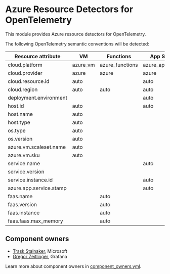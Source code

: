 # Azure Resource Detectors for OpenTelemetry

This module provides Azure resource detectors for OpenTelemetry.

The following OpenTelemetry semantic conventions will be detected:

| Resource attribute      | VM       | Functions       | App Service       | Containers           |
|-------------------------|----------|-----------------|-------------------|----------------------|
| cloud.platform          | azure_vm | azure_functions | azure_app_service | azure_container_apps |
| cloud.provider          | azure    | azure           | azure             | azure                |
| cloud.resource.id       | auto     |                 | auto              |                      |
| cloud.region            | auto     | auto            | auto              |                      |
| deployment.environment  |          |                 | auto              |                      |
| host.id                 | auto     |                 | auto              |                      |
| host.name               | auto     |                 |                   |                      |
| host.type               | auto     |                 |                   |                      |
| os.type                 | auto     |                 |                   |                      |
| os.version              | auto     |                 |                   |                      |
| azure.vm.scaleset.name  | auto     |                 |                   |                      |
| azure.vm.sku            | auto     |                 |                   |                      |
| service.name            |          |                 | auto              | auto                 |
| service.version         |          |                 |                   | auto                 |
| service.instance.id     |          |                 | auto              | auto                 |
| azure.app.service.stamp |          |                 | auto              |                      |
| faas.name               |          | auto            |                   |                      |
| faas.version            |          | auto            |                   |                      |
| faas.instance           |          | auto            |                   |                      |
| faas.faas.max_memory    |          | auto            |                   |                      |

## Component owners

- [Trask Stalnaker](https://github.com/trask), Microsoft
- [Gregor Zeitlinger](https://github.com/zeitlinger), Grafana

Learn more about component owners in [component_owners.yml](../.github/component_owners.yml).
